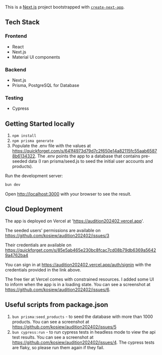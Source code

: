 This is a [Next.js](https://nextjs.org/) project bootstrapped with [`create-next-app`](https://github.com/vercel/next.js/tree/canary/packages/create-next-app).

## Tech Stack
### Frontend
- React 
- Next.js 
- Material UI components 

### Backend
- Next.js 
- Prisma, PostgreSQL for Database

### Testing
- Cypress 

## Getting Started locally

1. `npm install`
2. `npm prisma generate`
3. Populate the .env file with the values at https://quickforget.com/s/641f4973d79d7c2f650e14a82115fc55aab65878b6134322. The .env points the app to a database that contains pre-seeded data (I ran prisma/seed.js to seed the initial user accounts and products). 

Run the development server:

```bash
bun dev
```

Open [http://localhost:3000](http://localhost:3000) with your browser to see the result.

## Cloud Deployment

The app is deployed on Vercel at 'https://audition202402.vercel.app'.

The seeded users' permissions are available on https://github.com/kosiew/audition202402/issues/3

Their credentials are available on
https://quickforget.com/s/85e5ab465e230bc8fcac7cd08b79db6369a56429a4762ba4

You can sign in at https://audition202402.vercel.app/auth/signin with the credentials provided in the link above.

The free tier at Vercel comes with constrained resources.
I added some UI to inform when the app is in a loading state. You can see a screenshot at https://github.com/kosiew/audition202402/issues/6.

## Useful scripts from package.json

1. `bun prisma:seed_products` - to seed the database with more than 1000 products. You can see a screenshot at https://github.com/kosiew/audition202402/issues/5
2. `bun cypress:run` - to run cypress tests in headless mode to view the api test results. You can see a screenshot at https://github.com/kosiew/audition202402/issues/4. The cypress tests are flaky, so please run them again if they fail.
